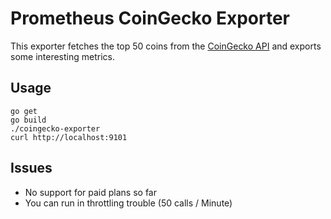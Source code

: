 # Prometheus CoinGecko Exporter

This exporter fetches the top 50 coins from the [CoinGecko API](https://www.coingecko.com/de/api) and exports some
interesting metrics.

## Usage

```
go get 
go build
./coingecko-exporter 
curl http://localhost:9101
```


## Issues
- No support for paid plans so far
- You can run in throttling trouble (50 calls / Minute)
